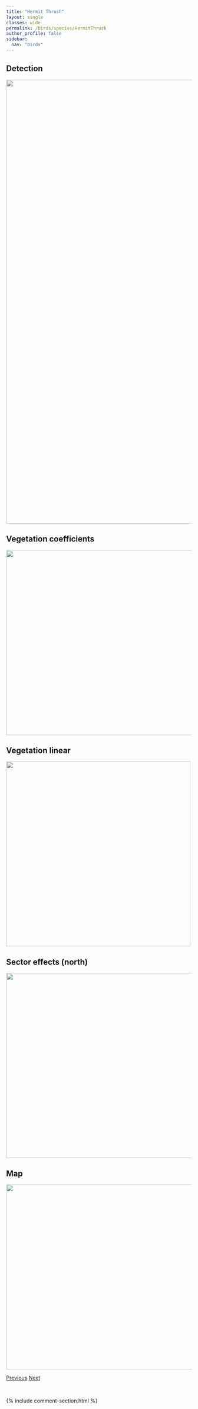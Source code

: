 ```yaml
---
title: "Hermit Thrush"
layout: single
classes: wide
permalink: /birds/species/HermitThrush
author_profile: false
sidebar:
  nav: "birds"
---
```


<h2>Detection</h2>

<a href="https://drive.google.com/uc?export=view&id=12pR2vYktR1sVpnG3AzjMsY6KYy5uEmat">
<img src="https://drive.google.com/uc?export=view&id=12pR2vYktR1sVpnG3AzjMsY6KYy5uEmat" height = "1200" width = "800">
</a>

<h2>Vegetation coefficients</h2>

<a href="https://drive.google.com/uc?export=view&id=1Op-zMhNfjBKHBWKaNSGeCGTQ21T3g8Ph">
<img src="https://drive.google.com/uc?export=view&id=1Op-zMhNfjBKHBWKaNSGeCGTQ21T3g8Ph" height = "500" width = "1000">
</a>

<h2>Vegetation linear</h2>

<a href="https://drive.google.com/uc?export=view&id=1RWtGj6B68m1wo5CBbvvp2zOyohL7I9W5">
<img src="https://drive.google.com/uc?export=view&id=1RWtGj6B68m1wo5CBbvvp2zOyohL7I9W5" height = "500" width = "500">
</a>

<h2>Sector effects (north)</h2>

<a href="https://drive.google.com/uc?export=view&id=1jAJExYnLqvX2INBhioTc57g2uFcUV-hw">
<img src="https://drive.google.com/uc?export=view&id=1jAJExYnLqvX2INBhioTc57g2uFcUV-hw" height = "500" width = "1000">
</a>

<h2>Map</h2>

<a href="https://drive.google.com/uc?export=view&id=1si1GZKjipFn0kuRvFloGgH3yA6qn9qDo">
<img src="https://drive.google.com/uc?export=view&id=1si1GZKjipFn0kuRvFloGgH3yA6qn9qDo" height = "500" width = "1500">
</a>

<a href="/DevelopmentWebsite/birds/species/HerringGull" class="pagination--pager" title="Herring Gull">Previous</a> <a href="/DevelopmentWebsite/birds/species/HouseFinch" class="pagination--pager" title="House Finch">Next</a>

<p>&nbsp;</p>

{% include comment-section.html %}
